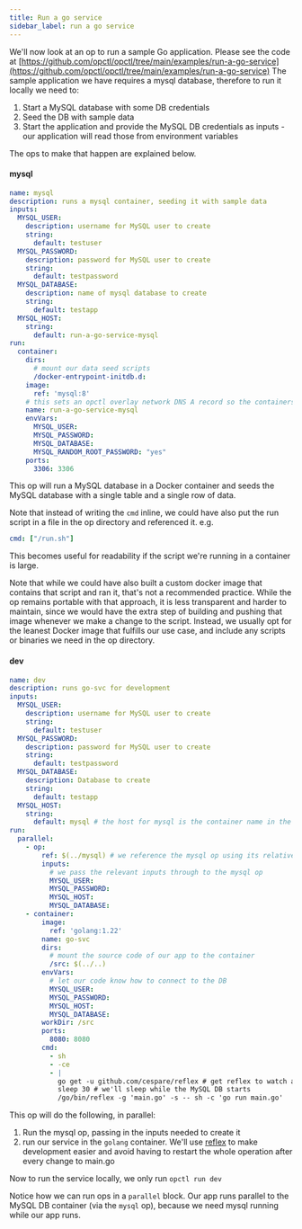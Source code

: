 ```yaml
---
title: Run a go service
sidebar_label: run a go service
---
```


We'll now look at an op to run a sample Go application. Please see the code at [https://github.com/opctl/opctl/tree/main/examples/run-a-go-service](https://github.com/opctl/opctl/tree/main/examples/run-a-go-service)
The sample application we have requires a mysql database, therefore to run it locally we need to:
1. Start a MySQL database with some DB credentials
2. Seed the DB with sample data
3. Start the application and provide the MySQL DB credentials as inputs - our application will read those from environment variables

The ops to make that happen are explained below.

#### mysql
```yaml
name: mysql
description: runs a mysql container, seeding it with sample data
inputs:
  MYSQL_USER:
    description: username for MySQL user to create
    string:
      default: testuser
  MYSQL_PASSWORD:
    description: password for MySQL user to create
    string:
      default: testpassword
  MYSQL_DATABASE:
    description: name of mysql database to create
    string:
      default: testapp
  MYSQL_HOST:
    string:
      default: run-a-go-service-mysql
run:
  container:
    dirs:
      # mount our data seed scripts
      /docker-entrypoint-initdb.d:
    image:
      ref: 'mysql:8'
    # this sets an opctl overlay network DNS A record so the containers available via this name.
    name: run-a-go-service-mysql
    envVars:
      MYSQL_USER:
      MYSQL_PASSWORD:
      MYSQL_DATABASE:
      MYSQL_RANDOM_ROOT_PASSWORD: "yes"
    ports:
      3306: 3306
```
This op will run a MySQL database in a Docker container and seeds the MySQL database with a single table and a single row of data.

Note that instead of writing the `cmd` inline, we could have also put the run script in a file in the op directory and referenced it.
e.g.
```yaml 
cmd: ["/run.sh"]
```
This becomes useful for readability if the script we're running in a container is large.

Note that while we could have also built a custom docker image that contains that script and ran it, that's not a recommended practice. While the op remains portable with that approach, it is less transparent and harder to maintain, since we would have the extra step of building and pushing that image whenever we make a change to the script. Instead, we usually opt for the leanest Docker image that fulfills our use case, and include any scripts or binaries we need in the op directory.

#### dev
```yaml
name: dev
description: runs go-svc for development
inputs:
  MYSQL_USER:
    description: username for MySQL user to create
    string:
      default: testuser
  MYSQL_PASSWORD:
    description: password for MySQL user to create
    string:
      default: testpassword
  MYSQL_DATABASE:
    description: Database to create
    string:
      default: testapp
  MYSQL_HOST:
    string:
      default: mysql # the host for mysql is the container name in the mysql op
run:
  parallel:
    - op:
        ref: $(../mysql) # we reference the mysql op using its relative path to this op
        inputs:
          # we pass the relevant inputs through to the mysql op
          MYSQL_USER:
          MYSQL_PASSWORD:
          MYSQL_HOST:
          MYSQL_DATABASE:
    - container:
        image:
          ref: 'golang:1.22'
        name: go-svc
        dirs:
          # mount the source code of our app to the container
          /src: $(../..) 
        envVars:
          # let our code know how to connect to the DB
          MYSQL_USER:
          MYSQL_PASSWORD:
          MYSQL_HOST:
          MYSQL_DATABASE:
        workDir: /src
        ports:
          8080: 8080
        cmd:
          - sh
          - -ce
          - |
            go get -u github.com/cespare/reflex # get reflex to watch and hot-reload our main.go
            sleep 30 # we'll sleep while the MySQL DB starts
            /go/bin/reflex -g 'main.go' -s -- sh -c 'go run main.go'
```

This op will do the following, in parallel:
1. Run the mysql op, passing in the inputs needed to create it
2. run our service in the `golang` container. We'll use [reflex](https://github.com/cespare/reflex) to make development easier and avoid having to restart the whole operation after every change to main.go

Now to run the service locally, we only run `opctl run dev`

Notice how we can run ops in a `parallel` block. Our app runs parallel to the MySQL DB container (via the `mysql` op), because we need mysql running while our app runs.
